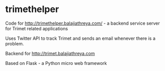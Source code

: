trimethelper
==============

Code for http://trimethelper.balajiathreya.com/ - a backend service server for Trimet related applications

Uses Twitter API to track Trimet and sends an email whenever there is a problem.

Backend for http://trimet.balajiathreya.com

Based on Flask - a Python micro web framework
